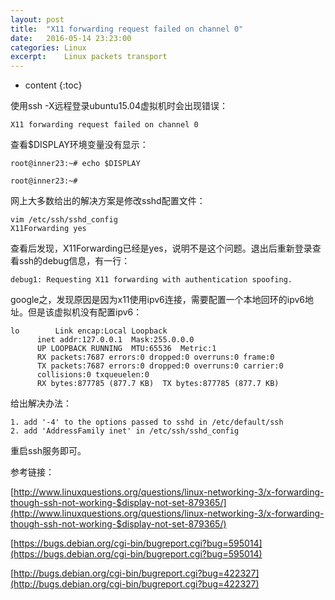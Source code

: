 ```yaml
---
layout: post
title:  "X11 forwarding request failed on channel 0"
date:   2016-05-14 23:23:00
categories: Linux
excerpt:    Linux packets transport
---
```


* content
{:toc}

使用ssh -X远程登录ubuntu15.04虚拟机时会出现错误：

    X11 forwarding request failed on channel 0
    
查看$DISPLAY环境变量没有显示：

    root@inner23:~# echo $DISPLAY

    root@inner23:~#

网上大多数给出的解决方案是修改sshd配置文件：

    vim /etc/ssh/sshd_config
    X11Forwarding yes
    
查看后发现，X11Forwarding已经是yes，说明不是这个问题。退出后重新登录查看ssh的debug信息，有一行：

    debug1: Requesting X11 forwarding with authentication spoofing.
    
google之，发现原因是因为x11使用ipv6连接，需要配置一个本地回环的ipv6地址。但是该虚拟机没有配置ipv6：

    lo        Link encap:Local Loopback  
          inet addr:127.0.0.1  Mask:255.0.0.0
          UP LOOPBACK RUNNING  MTU:65536  Metric:1
          RX packets:7687 errors:0 dropped:0 overruns:0 frame:0
          TX packets:7687 errors:0 dropped:0 overruns:0 carrier:0
          collisions:0 txqueuelen:0 
          RX bytes:877785 (877.7 KB)  TX bytes:877785 (877.7 KB)

给出解决办法：

    1. add '-4' to the options passed to sshd in /etc/default/ssh
    2. add 'AddressFamily inet' in /etc/ssh/sshd_config
    
重启ssh服务即可。

参考链接：

[http://www.linuxquestions.org/questions/linux-networking-3/x-forwarding-though-ssh-not-working-$display-not-set-879365/](http://www.linuxquestions.org/questions/linux-networking-3/x-forwarding-though-ssh-not-working-$display-not-set-879365/)

[https://bugs.debian.org/cgi-bin/bugreport.cgi?bug=595014](https://bugs.debian.org/cgi-bin/bugreport.cgi?bug=595014)

[http://bugs.debian.org/cgi-bin/bugreport.cgi?bug=422327](http://bugs.debian.org/cgi-bin/bugreport.cgi?bug=422327)

    